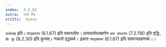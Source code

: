 ```yaml
---
index:  3.2.62
sutra:  भजो ण्विः
vritti:  nyasa
---
```


`अर्धभाक्` इति। `वेरपृक्तस्य` (6.1.67) इति वकारलोपः। प्रत्ययलोपलक्षणेन `अत उपधायाः` (7.2.116) इति वृद्धिः, `चोः कुः` (8.2.30) इति कुत्वम्। णकारो वृद्ध्यर्थः। इकारः `वेरपृक्तस्य` (6.1.67) इति सामान्यग्रहणार्थः।।

